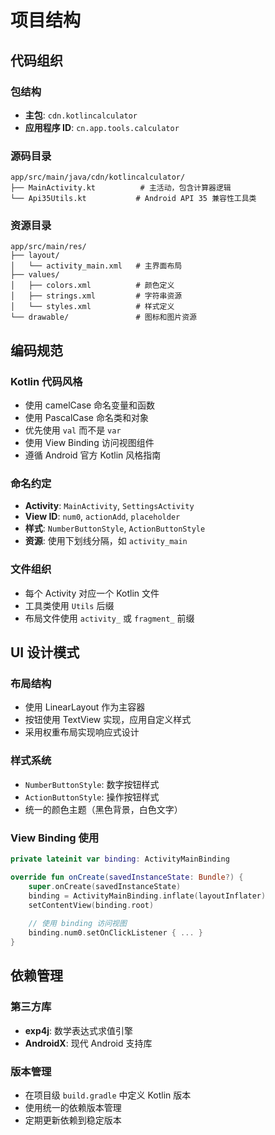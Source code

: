# 项目结构

## 代码组织

### 包结构
- **主包**: `cdn.kotlincalculator`
- **应用程序 ID**: `cn.app.tools.calculator`

### 源码目录
```
app/src/main/java/cdn/kotlincalculator/
├── MainActivity.kt          # 主活动，包含计算器逻辑
└── Api35Utils.kt           # Android API 35 兼容性工具类
```

### 资源目录
```
app/src/main/res/
├── layout/
│   └── activity_main.xml   # 主界面布局
├── values/
│   ├── colors.xml          # 颜色定义
│   ├── strings.xml         # 字符串资源
│   └── styles.xml          # 样式定义
└── drawable/               # 图标和图片资源
```

## 编码规范

### Kotlin 代码风格
- 使用 camelCase 命名变量和函数
- 使用 PascalCase 命名类和对象
- 优先使用 `val` 而不是 `var`
- 使用 View Binding 访问视图组件
- 遵循 Android 官方 Kotlin 风格指南

### 命名约定
- **Activity**: `MainActivity`, `SettingsActivity`
- **View ID**: `num0`, `actionAdd`, `placeholder`
- **样式**: `NumberButtonStyle`, `ActionButtonStyle`
- **资源**: 使用下划线分隔，如 `activity_main`

### 文件组织
- 每个 Activity 对应一个 Kotlin 文件
- 工具类使用 `Utils` 后缀
- 布局文件使用 `activity_` 或 `fragment_` 前缀

## UI 设计模式

### 布局结构
- 使用 LinearLayout 作为主容器
- 按钮使用 TextView 实现，应用自定义样式
- 采用权重布局实现响应式设计

### 样式系统
- `NumberButtonStyle`: 数字按钮样式
- `ActionButtonStyle`: 操作按钮样式
- 统一的颜色主题（黑色背景，白色文字）

### View Binding 使用
```kotlin
private lateinit var binding: ActivityMainBinding

override fun onCreate(savedInstanceState: Bundle?) {
    super.onCreate(savedInstanceState)
    binding = ActivityMainBinding.inflate(layoutInflater)
    setContentView(binding.root)
    
    // 使用 binding 访问视图
    binding.num0.setOnClickListener { ... }
}
```

## 依赖管理

### 第三方库
- **exp4j**: 数学表达式求值引擎
- **AndroidX**: 现代 Android 支持库

### 版本管理
- 在项目级 `build.gradle` 中定义 Kotlin 版本
- 使用统一的依赖版本管理
- 定期更新依赖到稳定版本